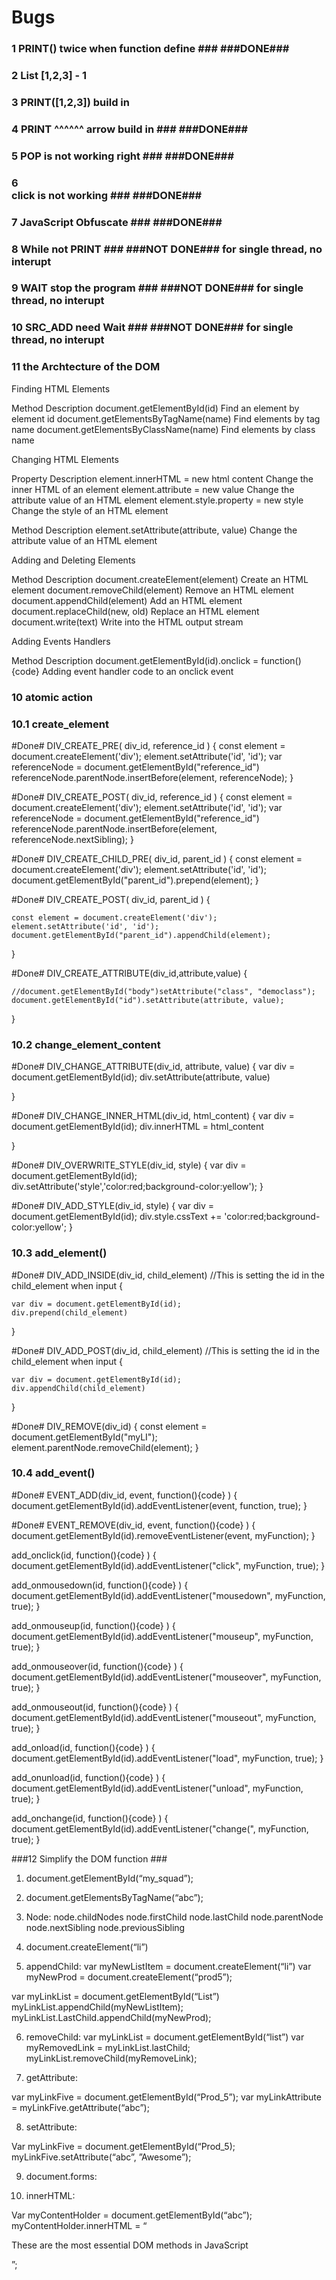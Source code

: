 # Bugs

### 1 PRINT() twice when function define ###				###DONE###

### 2 List [1,2,3] - 1 ###

### 3 PRINT([1,2,3]) build in ###

### 4 PRINT ^^^^^^ arrow build in ###					###DONE###		

### 5 POP is not working right ###						###DONE###

### 6 <div/> click is not working ###					###DONE###

### 7 JavaScript Obfuscate ###  							###DONE###

### 8 While not PRINT  ### 								###NOT DONE### for single thread, no interupt

### 9 WAIT stop the program  ###                         ###NOT DONE### for single thread, no interupt

### 10 SRC_ADD need Wait  ###                            ###NOT DONE### for single thread, no interupt

### 11 the Archtecture of the DOM  ###
	


Finding HTML Elements

Method									Description
document.getElementById(id)				Find an element by element id
document.getElementsByTagName(name)		Find elements by tag name
document.getElementsByClassName(name)	Find elements by class name

Changing HTML Elements

Property								Description
element.innerHTML =  new html content	Change the inner HTML of an element
element.attribute = new value			Change the attribute value of an HTML element
element.style.property = new style		Change the style of an HTML element

Method									Description
element.setAttribute(attribute, value)	Change the attribute value of an HTML element

Adding and Deleting Elements

Method									Description
document.createElement(element)			Create an HTML element
document.removeChild(element)			Remove an HTML element
document.appendChild(element)			Add an HTML element
document.replaceChild(new, old)			Replace an HTML element
document.write(text)					Write into the HTML output stream


Adding Events Handlers

Method									Description
document.getElementById(id).onclick = function(){code}	Adding event handler code to an onclick event

### 10 atomic action ###

### 10.1 create_element ###



#Done#
DIV_CREATE_PRE( div_id, reference_id )
{
	const element = document.createElement('div');
	element.setAttribute('id', 'id');
	var referenceNode = document.getElementById("reference_id")
	referenceNode.parentNode.insertBefore(element, referenceNode);
}



#Done#
DIV_CREATE_POST( div_id, reference_id )
{
	const element = document.createElement('div');
	element.setAttribute('id', 'id');
	var referenceNode = document.getElementById("reference_id")
	referenceNode.parentNode.insertBefore(element, referenceNode.nextSibling);
}


#Done#
DIV_CREATE_CHILD_PRE( div_id, parent_id )
{
	const element = document.createElement('div');
	element.setAttribute('id', 'id');
	document.getElementById("parent_id").prepend(element);
}

#Done#
DIV_CREATE_POST( div_id, parent_id )
{

	const element = document.createElement('div');
	element.setAttribute('id', 'id');
	document.getElementById("parent_id").appendChild(element);

}

#Done#
DIV_CREATE_ATTRIBUTE(div_id,attribute,value)
{

	//document.getElementById("body")setAttribute("class", "democlass");
	document.getElementById("id").setAttribute(attribute, value);

}


### 10.2 change_element_content ###

#Done#
DIV_CHANGE_ATTRIBUTE(div_id, attribute, value)
{
	var div = document.getElementById(id);
	div.setAttribute(attribute, value)

}

#Done#
DIV_CHANGE_INNER_HTML(div_id, html_content)
{
	var div = document.getElementById(id);
	div.innerHTML = html_content

}

#Done#
DIV_OVERWRITE_STYLE(div_id, style)
{
	var div = document.getElementById(id);
	div.setAttribute('style','color:red;background-color:yellow');
}

#Done#
DIV_ADD_STYLE(div_id, style)
{
	var div = document.getElementById(id);
	div.style.cssText += 'color:red;background-color:yellow';
}


### 10.3 add_element() ###

#Done#
DIV_ADD_INSIDE(div_id, child_element) //This is setting the id in the child_element when input
{

	var div = document.getElementById(id);
	div.prepend(child_element)
}


#Done#
DIV_ADD_POST(div_id, child_element) //This is setting the id in the child_element when input
{

	var div = document.getElementById(id);
	div.appendChild(child_element)
}


#Done#
DIV_REMOVE(div_id)
{
	const element = document.getElementById("myLI");
	element.parentNode.removeChild(element);
}


### 10.4 add_event() ###

#Done#
EVENT_ADD(div_id, event, function(){code} )
{
	document.getElementById(id).addEventListener(event, function, true);
}

#Done#
EVENT_REMOVE(div_id, event, function(){code} )
{
	document.getElementById(id).removeEventListener(event, myFunction);
}

add_onclick(id,  function(){code} )
{
	document.getElementById(id).addEventListener("click", myFunction, true);
}

add_onmousedown(id,  function(){code} )
{
	document.getElementById(id).addEventListener("mousedown", myFunction, true);
}

add_onmouseup(id,  function(){code} )
{
	document.getElementById(id).addEventListener("mouseup", myFunction, true);
}


add_onmouseover(id,  function(){code} )
{
	document.getElementById(id).addEventListener("mouseover", myFunction, true);
}

add_onmouseout(id,  function(){code} )
{
	document.getElementById(id).addEventListener("mouseout", myFunction, true);
}

add_onload(id,  function(){code} )
{
	document.getElementById(id).addEventListener("load", myFunction, true);
}


add_onunload(id,  function(){code} )
{
	document.getElementById(id).addEventListener("unload", myFunction, true);
}

add_onchange(id,  function(){code} )
{
	document.getElementById(id).addEventListener("change(", myFunction, true);
}




###12 Simplify the DOM function  ###

1) document.getElementById(“my_squad”);

2) document.getElementsByTagName(“abc”);

3) Node:
node.childNodes
node.firstChild
node.lastChild
node.parentNode
node.nextSibling
node.previousSibling

4) document.createElement(“li”)

5) appendChild:
var myNewListItem = document.createElement(“li”)
var myNewProd = document.createElement(“prod5”);

var myLinkList = document.getElementById(“List”)
myLinkList.appendChild(myNewListItem);
myLinkList.LastChild.appendChild(myNewProd);

6) removeChild:
var myLinkList = document.getElementById(“list”)
var myRemovedLink = myLinkList.lastChild;
myLinkList.removeChild(myRemoveLink);

7) getAttribute:

var myLinkFive = document.getElementById(“Prod_5”);
var myLinkAttribute = myLinkFive.getAttribute(“abc”);

8) setAttribute:

Var myLinkFive = document.getElementById(“Prod_5);
myLinkFive.setAttribute(“abc”, ”Awesome”);

9) document.forms:

10) innerHTML:

Var myContentHolder = document.getElementById(“abc”);
myContentHolder.innerHTML = “<p> These are the most essential DOM methods in JavaScript</p>”;

